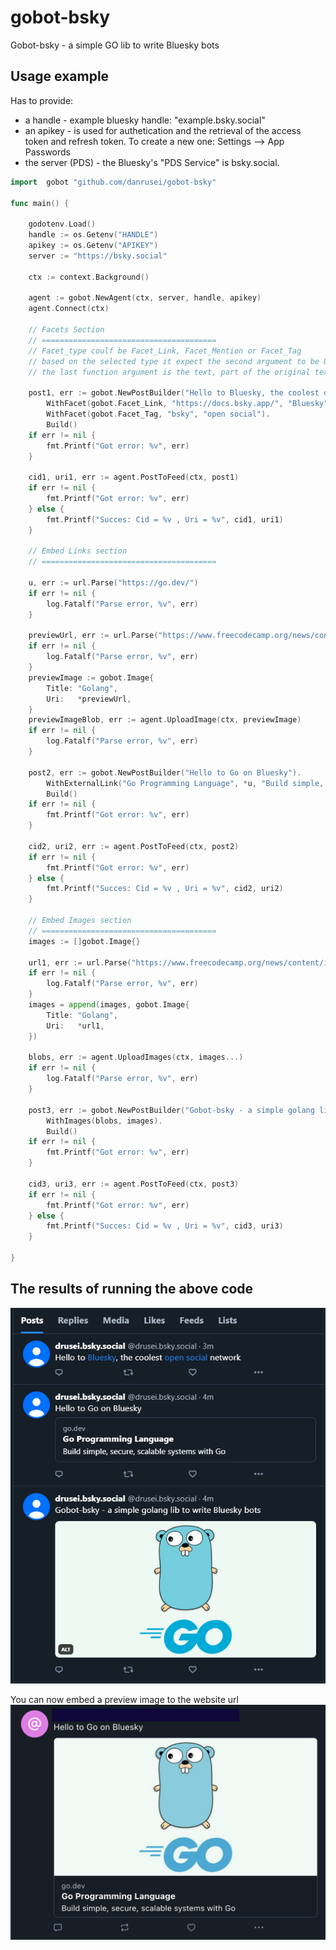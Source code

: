 # gobot-bsky

Gobot-bsky - a simple GO lib to write Bluesky bots

## Usage example

Has to provide:

* a handle -  example bluesky handle: "example.bsky.social"
* an apikey - is used for authetication and the retrieval of the access token and refresh token. To create a new one: Settings --> App Passwords 
* the server (PDS) - the Bluesky's "PDS Service" is bsky.social. 

```go
import 	gobot "github.com/danrusei/gobot-bsky"

func main() {

	godotenv.Load()
	handle := os.Getenv("HANDLE")
	apikey := os.Getenv("APIKEY")
	server := "https://bsky.social"

	ctx := context.Background()

	agent := gobot.NewAgent(ctx, server, handle, apikey)
	agent.Connect(ctx)

	// Facets Section
	// =======================================
	// Facet_type coulf be Facet_Link, Facet_Mention or Facet_Tag
	// based on the selected type it expect the second argument to be URI, DID, or TAG
	// the last function argument is the text, part of the original text that is modifiend in Richtext

	post1, err := gobot.NewPostBuilder("Hello to Bluesky, the coolest open social network").
		WithFacet(gobot.Facet_Link, "https://docs.bsky.app/", "Bluesky").
		WithFacet(gobot.Facet_Tag, "bsky", "open social").
		Build()
	if err != nil {
		fmt.Printf("Got error: %v", err)
	}

	cid1, uri1, err := agent.PostToFeed(ctx, post1)
	if err != nil {
		fmt.Printf("Got error: %v", err)
	} else {
		fmt.Printf("Succes: Cid = %v , Uri = %v", cid1, uri1)
	}

	// Embed Links section
	// =======================================

	u, err := url.Parse("https://go.dev/")
	if err != nil {
		log.Fatalf("Parse error, %v", err)
	}

	previewUrl, err := url.Parse("https://www.freecodecamp.org/news/content/images/2021/10/golang.png")
	if err != nil {
		log.Fatalf("Parse error, %v", err)
	}
	previewImage := gobot.Image{
		Title: "Golang",
		Uri:   *previewUrl,
	}
	previewImageBlob, err := agent.UploadImage(ctx, previewImage)
	if err != nil {
		log.Fatalf("Parse error, %v", err)
	}

	post2, err := gobot.NewPostBuilder("Hello to Go on Bluesky").
		WithExternalLink("Go Programming Language", *u, "Build simple, secure, scalable systems with Go", *previewImageBlob).
		Build()
	if err != nil {
		fmt.Printf("Got error: %v", err)
	}

	cid2, uri2, err := agent.PostToFeed(ctx, post2)
	if err != nil {
		fmt.Printf("Got error: %v", err)
	} else {
		fmt.Printf("Succes: Cid = %v , Uri = %v", cid2, uri2)
	}

	// Embed Images section
	// =======================================
	images := []gobot.Image{}

	url1, err := url.Parse("https://www.freecodecamp.org/news/content/images/2021/10/golang.png")
	if err != nil {
		log.Fatalf("Parse error, %v", err)
	}
	images = append(images, gobot.Image{
		Title: "Golang",
		Uri:   *url1,
	})

	blobs, err := agent.UploadImages(ctx, images...)
	if err != nil {
		log.Fatalf("Parse error, %v", err)
	}

	post3, err := gobot.NewPostBuilder("Gobot-bsky - a simple golang lib to write Bluesky bots").
		WithImages(blobs, images).
		Build()
	if err != nil {
		fmt.Printf("Got error: %v", err)
	}

	cid3, uri3, err := agent.PostToFeed(ctx, post3)
	if err != nil {
		fmt.Printf("Got error: %v", err)
	} else {
		fmt.Printf("Succes: Cid = %v , Uri = %v", cid3, uri3)
	}

}
```

## The results of running the above code

![Content generated with gobot-bsky](bsky_bot_in_go.png "Content generated with gobot-bsky")

You can now embed a preview image to the website url
![Content generated with gobot-bsky](bsky_bot_preview_link.png "Content generated with gobot-bsky")
